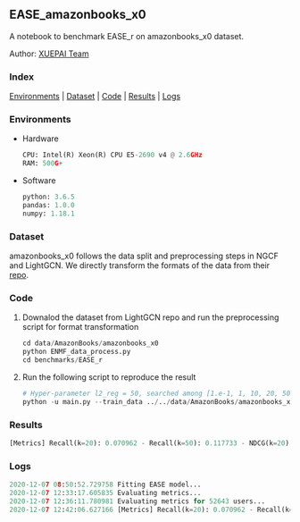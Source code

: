 ## EASE_amazonbooks_x0 

A notebook to benchmark EASE_r on amazonbooks_x0 dataset.

Author: [XUEPAI Team](https://github.com/xue-pai)


### Index
[Environments](#Environments) | [Dataset](#Dataset) | [Code](#Code) | [Results](#Results) | [Logs](#Logs)

### Environments
+ Hardware

  ```python
  CPU: Intel(R) Xeon(R) CPU E5-2690 v4 @ 2.6GHz
  RAM: 500G+
  ```
+ Software

  ```python
  python: 3.6.5
  pandas: 1.0.0
  numpy: 1.18.1
  ```

### Dataset
amazonbooks_x0 follows the data split and preprocessing steps in NGCF and LightGCN. We directly transform the formats of the data from their [repo](https://github.com/kuandeng/LightGCN/tree/master/Data).


### Code

1. Downalod the dataset from LightGCN repo and run the preprocessing script for format transformation

    ```python
    cd data/AmazonBooks/amazonbooks_x0
    python ENMF_data_process.py
    cd benchmarks/EASE_r
    ```

2. Run the following script to reproduce the result

    ```python
    # Hyper-parameter l2_reg = 50, searched among [1.e-1, 1, 10, 20, 50, 100, 200, 500]
    python -u main.py --train_data ../../data/AmazonBooks/amazonbooks_x0/train_enmf.txt --test_data ../../data/AmazonBooks/amazonbooks_x0/test_enmf.txt --l2_reg 50
    ```


### Results
```python
[Metrics] Recall(k=20): 0.070962 - Recall(k=50): 0.117733 - NDCG(k=20): 0.056734 - NDCG(k=50): 0.074354 - HitRate(k=20): 0.371008 - HitRate(k=50): 0.529282
```


### Logs
```python
2020-12-07 08:50:52.729758 Fitting EASE model...
2020-12-07 12:33:17.605835 Evaluating metrics...
2020-12-07 12:36:11.780981 Evaluating metrics for 52643 users...
2020-12-07 12:42:06.627166 [Metrics] Recall(k=20): 0.070962 - Recall(k=50): 0.117733 - NDCG(k=20): 0.056734 - NDCG(k=50): 0.074354 - HitRate(k=20): 0.371008 - HitRate(k=50): 0.529282
```